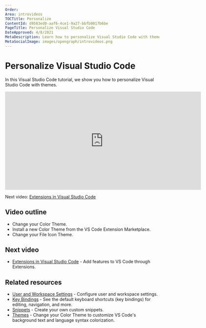 ```yaml
---
Order:
Area: introvideos
TOCTitle: Personalize
ContentId: d9583ed0-aaf6-4ce1-9a27-bbfb0017b6be
PageTitle: Personalize Visual Studio Code
DateApproved: 4/8/2021
MetaDescription: Learn how to personalize Visual Studio Code with themes.
MetaSocialImage: images/opengraph/introvideos.png
---
```

# Personalize Visual Studio Code

In this Visual Studio Code tutorial, we show you how to personalize Visual Studio Code with themes.

<iframe src="https://www.microsoft.com/videoplayer/embed/RE4MEEF" width="640" height="320" allowFullScreen="true" frameBorder="0"></iframe>

Next video: [Extensions in Visual Studio Code](/docs/introvideos/extend.md)

## Video outline

* Change your Color Theme.
* Install a new Color Theme from the VS Code Extension Marketplace.
* Change your File Icon Theme.

## Next video

* [Extensions in Visual Studio Code](/docs/introvideos/extend.md) - Add features to VS Code through Extensions.

## Related resources

* [User and Workspace Settings](/docs/getstarted/settings.md) - Configure user and workspace settings.
* [Key Bindings](/docs/getstarted/keybindings.md) - See the default keyboard shortcuts (key bindings) for editing, navigation, and more.
* [Snippets](/docs/editor/userdefinedsnippets.md) - Create your own custom snippets.
* [Themes](/docs/getstarted/themes.md) - Change your Color Theme to customize VS Code's background text and language syntax colorization.
